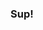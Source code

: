### Sup!

<!--
**redheadboi/redheadboi** is a ✨ _special_ ✨ repository because its `README.md` (this file) appears on your GitHub profile.


- 🔭 I’m currently working on surviving college.

- 🌱 I’m currently learning applied Mathematics at BYU. It's a lot of Python. Very cool.

- 🤔 I’m looking for help with getting into coding competitions. I want to become better at coding, but I only started coding in college.

- 📫 How to reach me: You can email me at anonymous.antelope@byu.net

- ⚡ Fun fact: I speak German, Ukrainian, AND English! Having lived in Europe though, that's not too impressive. I'm working on Russian, though!
-->
